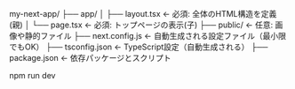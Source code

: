 my-next-app/
├── app/
│   ├── layout.tsx       ← 必須: 全体のHTML構造を定義(親)
│   └── page.tsx         ← 必須: トップページの表示(子)
├── public/              ← 任意: 画像や静的ファイル
├── next.config.js       ← 自動生成される設定ファイル（最小限でもOK）
├── tsconfig.json        ← TypeScript設定（自動生成される）
├── package.json         ← 依存パッケージとスクリプト

npm run dev